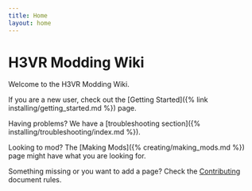 ```yaml
---
title: Home
layout: home
---
```


# H3VR Modding Wiki

Welcome to the H3VR Modding Wiki.

If you are a new user, check out the [Getting Started]({% link installing/getting_started.md %}) page.

Having problems? We have a [troubleshooting section]({% installing/troubleshooting/index.md %}).

Looking to mod? The [Making Mods]({% creating/making_mods.md %}) page might have what you are looking for.

Something missing or you want to add a page? Check
the [Contributing](https://github.com/H3VR-Modding/wiki/blob/main/.github/contributing/contributing.md) document rules.
